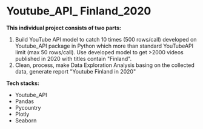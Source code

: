 # Youtube_API_ Finland_2020

<b>This individual project consists of two parts:</b>
1. Build YouTube API model to catch 10 times (500 rows/call) developed on Youtube_API package in Python which more than standard YouTubeAPI limit (max 50 rows/call).
Use developed model to get >2000 videos published in 2020 with titles contain "Finland".
2. Clean, process, make Data Exploration Analysis basing on the collected data, generate report "Youtube Finland in 2020"

<b>Tech stacks:</b>
- Youtube_API
- Pandas
- Pycountry
- Plotly
- Seaborn
